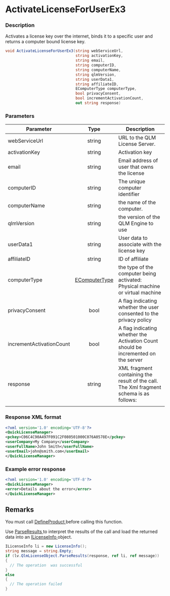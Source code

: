 # ActivateLicenseForUserEx3

### Description

Activates a license key over the internet, binds it to a specific user and returns a computer bound license key.

```csharp
void ActivateLicenseForUserEx3(string webServiceUrl, 
                               string activationKey, 
                               string email, 
                               string computerID, 
                               string computerName, 
                               string qlmVersion, 
                               string userData1, 
                               string affiliateID, 
                               EComputerType computerType, 
                               bool privacyConsent, 
                               bool incrementActivationCount, 
                               out string response)
```

### Parameters

| Parameter                |                    Type                    | Description                                                                            |
| ------------------------ | :----------------------------------------: | -------------------------------------------------------------------------------------- |
| webServiceUrl            |                   string                   | URL to the QLM License Server.                                                         |
| activationKey            |                   string                   | Activation key                                                                         |
| email                    |                   string                   | Email address of user that owns the license                                            |
| computerID               |                   string                   | The unique computer identifier                                                         |
| computerName             |                   string                   | the name of the computer.                                                              |
| qlmVersion               |                   string                   | the version of the QLM Engine to use                                                   |
| userData1                |                   string                   | User data to associate with the license key                                            |
| affiliateID              |                   string                   | ID of affiliate                                                                        |
| computerType             | [EComputerType](../enums/ecomputertype.md) | the type of the computer being activated: Physical machine or virtual machine          |
| privacyConsent           |                    bool                    | A flag indicating whether the user consented to the privacy policy                     |
| incrementActivationCount |                    bool                    | A flag indicating whether the Activation Count should be incremented on the server     |
| response                 |                   string                   | XML fragment containing the result of the call. The Xml fragment schema is as follows: |
|                          |                                            |                                                                                        |

### Response XML format

```xml
<?xml version='1.0' encoding='UTF-8'?>
<QuickLicenseManager>
<pckey>C06C4C90A497F091C2F080501000C076A0578E</pckey>
<userCompany>My Company</userCompany>
<userFullName>John Smith</userFullName>
<userEmail>john@smith.com</userEmail>
</QuickLicenseManager>
```

### Example error response

```xml
<?xml version='1.0' encoding='UTF-8'?>
<QuickLicenseManager>
<error>Details about the error</error>
</QuickLicenseManager>
```

## Remarks

You must call [DefineProduct ](../client-side-methods/defineproduct.md)before calling this function.

Use [ParseResults ](../../iqlmcustomerinfo/methods/parseresults.md)to interpret the results of the call and load the returned data into an [ILicenseInfo ](../../ilicenseinfo/)object.

```csharp
ILicenseInfo li = new LicenseInfo();
string message = string.Empty;
if (lv.QlmLicenseObject.ParseResults(response, ref li, ref message))
{
  // The operation  was successful	
}
else
{
  // The operation failed
}
```

